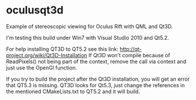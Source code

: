 oculusqt3d
==========

Example of stereoscopic viewing for Oculus Rift with QML and Qt3D.

I'm testing this build under Win7 with Visual Studio 2010 and Qt5.2.

For help installing QT3D to QT5.2 see this link: http://qt-project.org/wiki/Qt3D-Installation
If Qt3D won't compile because of ReadPixels() not being part of the context, remove the call via context and just use the OpenGl function.

If you try to build the project after the Qt3D installation, you will get an error that QT5.3 is missing.
QT3D looks for Qt5.3, just change the references in the mentioned CMakeLists.txt to QT5.2 and it will build.